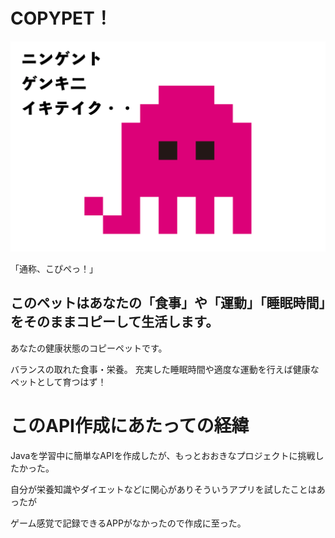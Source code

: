 # COPYPET！

![title](img/title.png "top")

「通称、こぴぺっ！」

## このペットはあなたの「食事」や「運動」「睡眠時間」をそのままコピーして生活します。

あなたの健康状態のコピーペットです。

バランスの取れた食事・栄養。
充実した睡眠時間や適度な運動を行えば健康なペットとして育つはず！

# このAPI作成にあたっての経緯

Javaを学習中に簡単なAPIを作成したが、もっとおおきなプロジェクトに挑戦したかった。

自分が栄養知識やダイエットなどに関心がありそういうアプリを試したことはあったが

ゲーム感覚で記録できるAPPがなかったので作成に至った。
